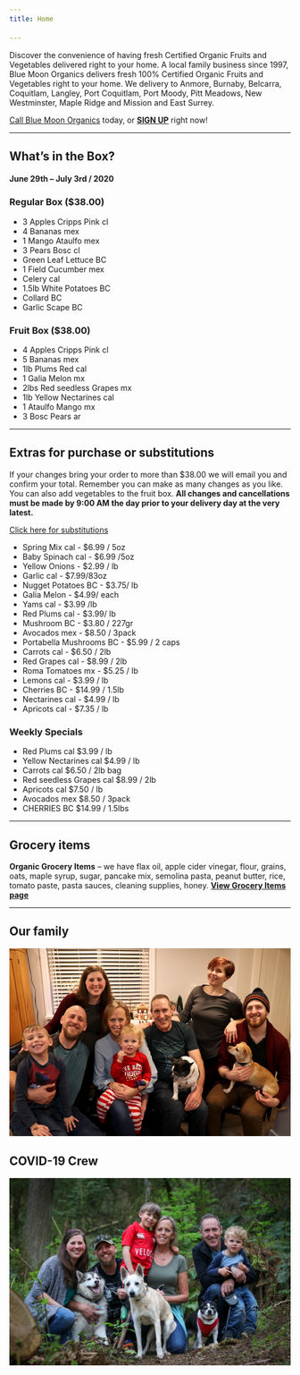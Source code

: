```yaml
---
title: Home

---
```

Discover the convenience of having fresh Certified Organic Fruits and Vegetables delivered right to your home. A local family business since 1997, Blue Moon Organics delivers fresh 100% Certified Organic Fruits and Vegetables right to your home. We delivery to Anmore, Burnaby, Belcarra, Coquitlam, Langley, Port Coquitlam, Port Moody, Pitt Meadows, New Westminster, Maple Ridge and Mission and East Surrey.

[Call Blue Moon Organics](/contact) today, or [**SIGN UP**](/sign-up) right now!

***

## What’s in the Box?

#### **June 29th – July 3rd / 2020**

### Regular Box ($38.00)

* 3 Apples Cripps Pink cl
* 4 Bananas mex
* 1 Mango Ataulfo mex
* 3 Pears Bosc cl
* Green Leaf Lettuce BC
* 1 Field Cucumber mex
* Celery cal
* 1.5lb White Potatoes BC
* Collard BC
* Garlic Scape BC

### Fruit Box ($38.00)

* 4 Apples Cripps Pink   cl
* 5 Bananas   mex
* 1lb Plums Red  cal
* 1 Galia Melon   mx
* 2lbs Red seedless Grapes   mx
* 1lb Yellow Nectarines  cal
* 1 Ataulfo Mango   mx
* 3 Bosc Pears   ar

***

## Extras for purchase or substitutions

If your changes bring your order to more than $38.00 we will email you and confirm your total. Remember you can make as many changes as you like. You can also add vegetables to the fruit box. **All changes and cancellations must be made by 9:00 AM the day prior to your delivery day at the very latest.**

[Click here for substitutions](/substitutions "Click here for substitutions")

* Spring Mix cal  -  $6.99 / 5oz
* Baby Spinach cal  -  $6.99 /5oz
* Yellow Onions -  $2.99 / lb
* Garlic  cal - $7.99/83oz
* Nugget Potatoes BC - $3.75/ lb
* Galia Melon - $4.99/ each
* Yams  cal -  $3.99 /lb
* Red Plums  cal - $3.99/ lb
* Mushroom BC -  $3.80 / 227gr
* Avocados mex -  $8.50 / 3pack
* Portabella Mushrooms BC - $5.99 / 2 caps
* Carrots  cal - $6.50 / 2lb
* Red Grapes  cal - $8.99 / 2lb
* Roma Tomatoes mx - $5.25 / lb
* Lemons  cal - $3.99 / lb
* Cherries BC - $14.99 / 1.5lb
* Nectarines cal - $4.99 / lb
* Apricots cal - $7.35 / lb

### Weekly Specials

* Red Plums   cal   $3.99 / lb
* Yellow Nectarines   cal    $4.99 / lb
* Carrots   cal    $6.50 / 2lb bag
* Red seedless Grapes   cal   $8.99 / 2lb
* Apricots  cal   $7.50 / lb
* Avocados  mex  $8.50 / 3pack
* CHERRIES  BC  $14.99 / 1.5lbs

***

## Grocery items

**Organic Grocery Items** – we have flax oil, apple cider vinegar, flour, grains, oats, maple syrup, sugar, pancake mix, semolina pasta, peanut butter, rice, tomato paste, pasta sauces, cleaning supplies, honey. [**View Grocery Items page**](/groceries)

***

## Our family

![Our family.](./uploads/IMG_1376-copy.jpg "Our family")

## COVID-19 Crew

![COVID-19 crew.](./uploads/covid.jpg "COVID-19 crew")